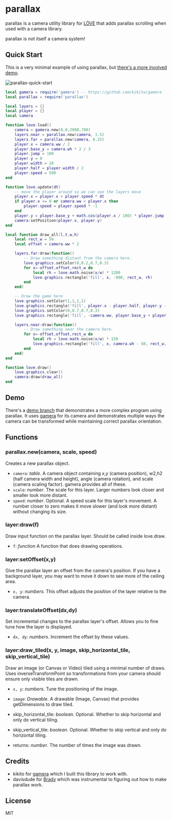 # parallax

parallax is a camera utility library for [LÖVE](https://love2d.org) that
adds parallax scrolling when used with a camera library.

parallax is not itself a camera system!

## Quick Start

This is a very minimal example of using parallax, but [there's a more involved
demo](#demo).

![parallax-quick-start](https://user-images.githubusercontent.com/43559/111591121-3f28bf80-8784-11eb-9ffa-f8fb74d2f838.gif)

```lua
local gamera = require('gamera') -- https://github.com/kikito/gamera
local parallax = require('parallax')

local layers = {}
local player = {}
local camera

function love.load()
    camera = gamera.new(0,0,2000,700)
    layers.near = parallax.new(camera, 1.5)
    layers.far = parallax.new(camera, 0.25)
    player.x = camera.ww / 2
    player.base_y = camera.wh * 2 / 3
    player.jump = 100
    player.y = 0
    player.width = 10
    player.half = player.width / 2
    player.speed = 500
end

function love.update(dt)
    -- move the player around so we can see the layers move
    player.x = player.x + player.speed * dt
    if player.x <= 0 or camera.ww < player.x then
        player.speed = player.speed * -1
    end
    player.y = player.base_y + math.cos(player.x / 100) * player.jump
    camera:setPosition(player.x, player.y)
end

local function draw_all(l,t,w,h)
    local rect_w = 50
    local offset = camera.ww * 2

    layers.far:draw(function()
        -- Draw something distant from the camera here.
        love.graphics.setColor(0,0.2,0.7,0.3)
        for x=-offset,offset,rect_w do
            local rh = love.math.noise(x/w) * 1200
            love.graphics.rectangle('fill', x, -900, rect_w, rh)
        end
    end)

    -- Draw the game here
    love.graphics.setColor(1,1,1,1)
    love.graphics.rectangle('fill', player.x - player.half, player.y - player.half, player.width, player.width)
    love.graphics.setColor(0,0.7,0.7,0.3)
    love.graphics.rectangle('fill', -camera.ww, player.base_y + player.jump, camera.ww * 2, camera.wh)

    layers.near:draw(function()
        -- Draw something near the camera here.
        for x=-offset,offset,rect_w do
            local rh = love.math.noise(x/w) * 150
            love.graphics.rectangle('fill', x, camera.wh - 50, rect_w, -rh)
        end
    end)
end

function love.draw()
    love.graphics.clear()
    camera:draw(draw_all)
end
```

## Demo

There's a [demo branch](https://github.com/idbrii/love-parallax/tree/demo) that
demonstrates a more complex program using parallax. It uses
[gamera](https://github.com/kikito/gamera) for its camera and demonstrates
multiple ways the camera can be transformed while maintaining correct parallax
orientation.


## Functions

### parallax.new(camera, scale, speed)

Creates a new parallax object.

- `camera`: _table_. A camera object containing x,y (camera position), w2,h2 (half camera width and height), angle (camera rotation), and scale (camera scaling factor). gamera provides all of these.
- `scale`: _number_. The scale for this layer. Larger numbers look closer and smaller look more distant.
- `speed`: _number_. Optional. A speed scale for this layer's movement. A number closer to zero makes it move slower (and look more distant) without changing its size.

### layer:draw(f)

Draw input function on the parallax layer. Should be called inside love.draw.

- `f`: _function_ A function that does drawing operations.

### layer:setOffset(x,y)

Give the parallax layer an offset from the camera's position. If you have a
background layer, you may want to move it down to see more of the ceiling area.

- `x, y`: _numbers_. This offset adjusts the position of the layer relative to the camera.

### layer:translateOffset(dx,dy)

Set incremental changes to the parallax layer's offset. Allows you to fine tune
how the layer is displayed.

- `dx, dy`: _numbers_. Increment the offset by these values.


### layer:draw_tiled(x, y, image, skip_horizontal_tile, skip_vertical_tile)

Draw an image (or Canvas or Video) tiled using a minimal number of draws. Uses
inverseTransformPoint so transformations from your camera should ensure only
visible tiles are drawn.

- `x, y`: _numbers_. Tune the positioning of the image.
- `image`: _Drawable_. A drawable (Image, Canvas) that provides getDimensions to draw tiled.
- skip_horizontal_tile: _boolean_. Optional. Whether to skip horizontal and only do vertical tiling.
- skip_vertical_tile: _boolean_. Optional. Whether to skip vertical and only do horizontal tiling.

- returns: _number_. The number of times the image was drawn.


## Credits

* kikito for [gamera](https://github.com/kikito/gamera) which I built this library to work with.
* davisdude for [Brady](https://github.com/davisdude/brady) which was instrumental to figuring out how to make parallax work.


## License

MIT
